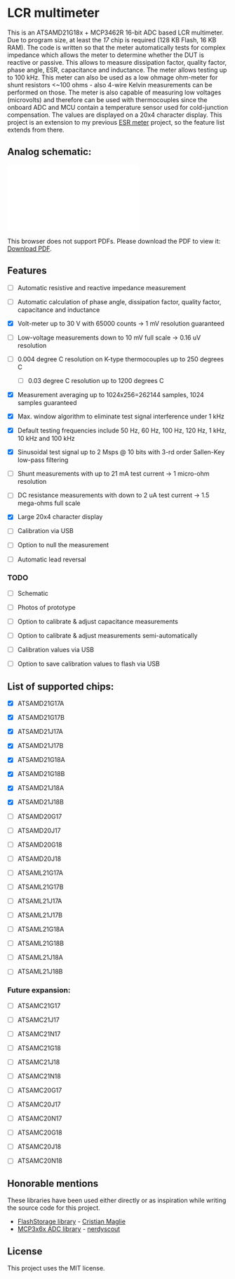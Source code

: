 # LCR multimeter

This is an ATSAMD21G18x + MCP3462R 16-bit ADC based LCR multimeter. Due to program size,
at least the *17* chip is required (128 KB Flash, 16 KB RAM). The code is written so
that the meter automatically tests for complex impedance which allows the meter to
determine whether the DUT is reactive or passive. This allows to measure
dissipation factor, quality factor, phase angle, ESR, capacitance and inductance.
The meter allows testing up to 100 kHz. This meter can also be used as a
low ohmage ohm-meter for shunt resistors &lt;~100 ohms - also 4-wire Kelvin
measurements can be performed on those. The meter is also capable of measuring
low voltages (microvolts) and therefore can be used with thermocouples since the onboard
ADC and MCU contain a temperature sensor used for cold-junction compensation.
The values are displayed on a 20x4 character display. This project is an extension
to my previous [ESR meter](https://github.com/makuke1234/esr_cap_meter) project,
so the feature list extends from there.


## Analog schematic:
<object data="./Hardware/Schematic_LCR meter practical_2023-08-28.pdf" type="application/pdf" width="700px" height="700px">
    <embed src="./Hardware/Schematic_LCR meter practical_2023-08-28.pdf">
        <p>This browser does not support PDFs. Please download the PDF to view it: <a href="./Hardware/Schematic_LCR meter practical_2023-08-28.pdf">Download PDF</a>.</p>
    </embed>
</object>

## Features

* [ ] Automatic resistive and reactive impedance measurement
* [ ] Automatic calculation of phase angle, dissipation factor, quality factor, capacitance and inductance
* [x] Volt-meter up to 30 V with 65000 counts -> 1 mV resolution guaranteed
* [ ] Low-voltage measurements down to 10 mV full scale -> 0.16 uV resolution
* [ ] 0.004 degree C resolution on K-type thermocouples up to 250 degrees C
  * [ ] 0.03 degree C resolution up to 1200 degrees C
* [x] Measurement averaging up to 1024x256=262144 samples, 1024 samples guaranteed
* [x] Max. window algorithm to eliminate test signal interference under 1 kHz
* [x] Default testing frequencies include 50 Hz, 60 Hz, 100 Hz, 120 Hz, 1 kHz, 10 kHz and 100 kHz
* [x] Sinusoidal test signal up to 2 Msps @ 10 bits with 3-rd order Sallen-Key low-pass filtering
* [ ] Shunt measurements with up to 21 mA test current -> 1 micro-ohm resolution
* [ ] DC resistance measurements with down to 2 uA test current -> 1.5 mega-ohms full scale
* [x] Large 20x4 character display
* [ ] Calibration via USB
* [ ] Option to null the measurement
* [ ] Automatic lead reversal


### TODO

* [ ] Schematic
* [ ] Photos of prototype
* [ ] Option to calibrate & adjust capacitance measurements
* [ ] Option to calibrate & adjust measurements semi-automatically
* [ ] Calibration values via USB
* [ ] Option to save calibration values to flash via USB


## List of supported chips:

* [x] ATSAMD21G17A
* [x] ATSAMD21G17B
* [x] ATSAMD21J17A
* [x] ATSAMD21J17B

* [x] ATSAMD21G18A
* [x] ATSAMD21G18B
* [x] ATSAMD21J18A
* [x] ATSAMD21J18B

* [ ] ATSAMD20G17
* [ ] ATSAMD20J17

* [ ] ATSAMD20G18
* [ ] ATSAMD20J18


* [ ] ATSAML21G17A
* [ ] ATSAML21G17B
* [ ] ATSAML21J17A
* [ ] ATSAML21J17B

* [ ] ATSAML21G18A
* [ ] ATSAML21G18B
* [ ] ATSAML21J18A
* [ ] ATSAML21J18B


### Future expansion:

* [ ] ATSAMC21G17
* [ ] ATSAMC21J17
* [ ] ATSAMC21N17

* [ ] ATSAMC21G18
* [ ] ATSAMC21J18
* [ ] ATSAMC21N18


* [ ] ATSAMC20G17
* [ ] ATSAMC20J17
* [ ] ATSAMC20N17

* [ ] ATSAMC20G18
* [ ] ATSAMC20J18
* [ ] ATSAMC20N18


## Honorable mentions

These libraries have been used either directly or as inspiration while writing the source code
for this project.

* [FlashStorage library](https://github.com/cmaglie/FlashStorage) - [Cristian Maglie](https://github.com/cmaglie)
* [MCP3x6x ADC library](https://github.com/nerdyscout/Arduino_MCP3x6x_Library) - [nerdyscout](https://github.com/nerdyscout)


## License

This project uses the MIT license.

